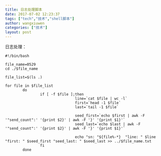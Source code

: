 ```yaml
---
title: 日志处理脚本
date: 2017-07-02 12:23:37
tags: ["tech","技术","shell脚本"]
author: wangxiuwen
categories: ["技术"]
layout: post
---
```


日志处理：

	#!/bin/bash
	
	file_name=0529
	cd ./$file_name
	
	file_list=$(ls .)
	
	for file in $file_list
			do
					if [ -f $file ];then
									line=`cat $file | wc -l`
									first=`head -1 $file`
									last=`tail -1 $file`
									
									seed_first=`echo $first | awk -F '"send_count":' '{print $2}' | awk -F '}' '{print $1}'`
									seed_last=`echo $last | awk -F '"send_count":' '{print $2}' | awk -F '}' '{print $1}'`
	
									echo "sn: "${file%-*}  "line: " $line   "first: " $seed_first "seed_last: " $seed_last >> ../$file_name.txt
					fi
			done